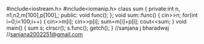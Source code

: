 #include<iostream.h>
#include<iomanip.h>
class sum
{
   private:int n, n1,n2,m[100],p[100],;
   public: void func();
  };
    void sum::func()
    {
    cin>>n;
    for(int i=0;i<100;i++)
      {
         cin>>m[i];
         cin>>p[i];
         sum=m[i]+p[i];
         cout<<sum;
     }
     void main()
     {
     sum s;
     clrscr();
     s.func();
     getch();
     }
     //sanjana j bharadwaj
     //sanjana2002251@gmail.com
     
     
    
     
    
    
